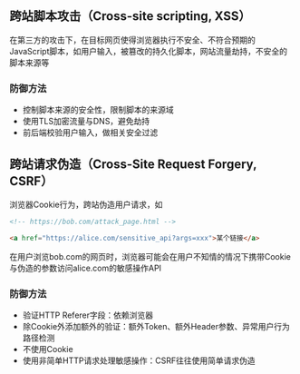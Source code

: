 ## 跨站脚本攻击（Cross-site scripting, XSS）

在第三方的攻击下，在目标网页使得浏览器执行不安全、不符合预期的JavaScript脚本，如用户输入，被篡改的持久化脚本，网站流量劫持，不安全的脚本来源等

### 防御方法

- 控制脚本来源的安全性，限制脚本的来源域
- 使用TLS加密流量与DNS，避免劫持
- 前后端校验用户输入，做相关安全过滤

## 跨站请求伪造（Cross-Site Request Forgery, CSRF）

浏览器Cookie行为，跨站伪造用户请求，如

```html
<!-- https://bob.com/attack_page.html -->

<a href="https://alice.com/sensitive_api?args=xxx">某个链接</a>
```

在用户浏览bob.com的网页时，浏览器可能会在用户不知情的情况下携带Cookie与伪造的参数访问alice.com的敏感操作API

### 防御方法

- 验证HTTP Referer字段：依赖浏览器
- 除Cookie外添加额外的验证：额外Token、额外Header参数、异常用户行为路径检测
- 不使用Cookie
- 使用非简单HTTP请求处理敏感操作：CSRF往往使用简单请求伪造